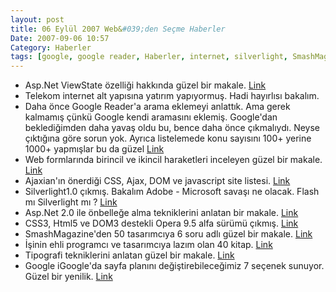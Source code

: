 ```yaml
---
layout: post
title: 06 Eylül 2007 Web&#039;den Seçme Haberler
Date: 2007-09-06 10:57
Category: Haberler
tags: [google, google reader, Haberler, internet, silverlight, SmashMagazine, tipografi, viewstate]
---
```


-   Asp.Net ViewState özelliği hakkında güzel bir makale. [Link][]
-   Telekom internet alt yapısına yatırım yapıyormuş. Hadi hayırlısı
    bakalım.
-   Daha önce Google Reader'a arama eklemeyi anlattık. Ama gerek
    kalmamış çünkü Google kendi aramasını eklemiş. Google'dan
    beklediğimden daha yavaş oldu bu, bence daha önce çıkmalıydı. Neyse
    çıktığına göre sorun yok. Ayrıca listelemede konu sayısını 100+
    yerine 1000+ yapmışlar bu da güzel [Link][2]
-   Web formlarında birincil ve ikincil haraketleri inceleyen güzel bir
    makale. [Link][3]
-   Ajaxian'ın önerdiği CSS, Ajax, DOM ve javascript site listesi.
    [Link][4]
-   Silverlight1.0 çıkmış. Bakalım Adobe - Microsoft savaşı ne olacak.
    Flash mı Silverlight mı ? [Link][5]
-   Asp.Net 2.0 ile önbelleğe alma tekniklerini anlatan bir makale.
    [Link][6]
-   CSS3, Html5 ve DOM3 destekli Opera 9.5 alfa sürümü çıkmış. [Link][7]
-   SmashMagazine'den 50 tasarımcıya 6 soru adlı güzel bir makale.
    [Link][8]
-   İşinin ehli programcı ve tasarımcıya lazım olan 40 kitap. [Link][9]
-   Tipografi tekniklerini anlatan güzel bir makale. [Link][10]
-   Google iGoogle'da sayfa planını değiştirebileceğimiz 7 seçenek
    sunuyor. Güzel bir yenilik. [Link][11]


  [Link]: http://www.csharpnedir.com/makalegoster.asp?Mid=776
    "asp.net viewstate"
  [2]: http://googlesystem.blogspot.com/2007/09/google-reader-adds-search.html
    "Google reader arama"
  [3]: http://www.lukew.com/resources/articles/PSactions.asp
    "web formları"
  [4]: http://ajaxian.com/archives/lets-compile-a-list-of-ajax-dom-and-js-related-resources
    "siteler"
  [5]: http://weblogs.asp.net/scottgu/archive/2007/09/04/silverlight-1-0-released-and-silverlight-for-linux-announced.aspx
    "Silverlight1.0"
  [6]: http://www.beansoftware.com/ASP.NET-Tutorials/Caching-Techniques.aspx
    "asp.net2.0 önbellek"
  [7]: http://my.opera.com/desktopteam/blog/2007/09/04/go-and-get-opera-9-5-alpha-3
    "Opera9.5"
  [8]: http://www.smashingmagazine.com/2007/09/05/50-designers-x-6-questions/
    "50 tasarımcıya 6 soru"
  [9]: http://www.smashingmagazine.com/2007/09/04/40-books-for-professional-design-development/
    "40 kitap "
  [10]: http://wisdump.com/design/typography-tools-and-techniques-of-the-trade/
    "tipografi"
  [11]: http://googlesystem.blogspot.com/2007/09/customize-igoogles-layout.html
    "iGoogle"
